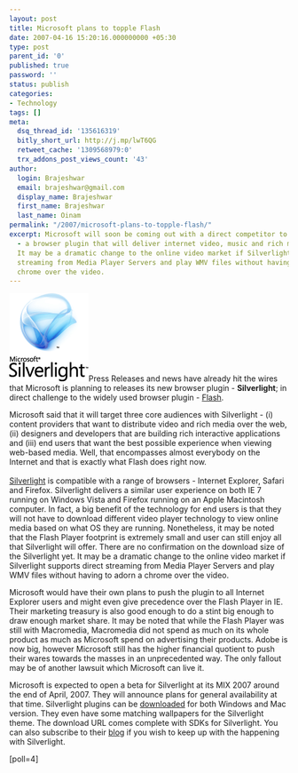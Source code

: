 ```yaml
---
layout: post
title: Microsoft plans to topple Flash
date: 2007-04-16 15:20:16.000000000 +05:30
type: post
parent_id: '0'
published: true
password: ''
status: publish
categories:
- Technology
tags: []
meta:
  dsq_thread_id: '135616319'
  bitly_short_url: http://j.mp/lwT6QG
  retweet_cache: '1309568979:0'
  trx_addons_post_views_count: '43'
author:
  login: Brajeshwar
  email: brajeshwar@gmail.com
  display_name: Brajeshwar
  first_name: Brajeshwar
  last_name: Oinam
permalink: "/2007/microsoft-plans-to-topple-flash/"
excerpt: Microsoft will soon be coming out with a direct competitor to Flash, Silverlight
  - a browser plugin that will deliver internet video, music and rich media content.
  It may be a dramatic change to the online video market if Silverlight supports direct
  streaming from Media Player Servers and play WMV files without having to adorn a
  chrome over the video.
---
```

<p><a href="http://www.flickr.com/photos/brajeshwar/461702956/"><img src="/static/2007/04/silverlight.gif" alt="Adobe Creative Suite 3" style="border: 0 none;" /></a>Press Releases and news have already hit the wires that Microsoft is planning to releases its new browser plugin - <strong>Silverlight</strong>; in direct challenge to the widely used browser plugin - <a href="http://www.adobe.com/go/getflashplayer/">Flash</a>.</p>
<p>Microsoft said that it will target three core audiences with Silverlight - (i) content providers that want to distribute video and rich media over the web, (ii) designers and developers that are building rich interactive applications and (iii) end users that want the best possible experience when viewing web-based media. Well, that encompasses almost everybody on the Internet and that is exactly what Flash does right now.<br />
<br />
<a href="http://www.microsoft.com/silverlight/">Silverlight</a> is compatible with a range of browsers - Internet Explorer, Safari and Firefox. Silverlight delivers a similar user experience on both IE 7 running on Windows Vista and Firefox running on an Apple Macintosh computer. In fact, a big benefit of the technology for end users is that they will not have to download different video player technology to view online media based on what OS they are running. Nonetheless, it may be noted that the Flash Player footprint is extremely small and user can still enjoy all that Silverlight will offer. There are no confirmation on the download size of the Silverlight yet. It may be a dramatic change to the online video market if Silverlight supports direct streaming from Media Player Servers and play WMV files without having to adorn a chrome over the video.</p>
<p>Microsoft would have their own plans to push the plugin to all Internet Explorer users and might even give precedence over the Flash Player in IE. Their marketing treasury is also good enough to do a stint big enough to draw enough market share. It may be noted that while the Flash Player was still with Macromedia, Macromedia did not spend as much on its whole product as much as Microsoft spend on advertising their products. Adobe is now big, however Microsoft still has the higher financial quotient to push their wares towards the masses in an unprecedented way. The only fallout may be of another lawsuit which Microsoft can live it.</p>
<p>Microsoft is expected to open a beta for Silverlight at its MIX 2007 around the end of April, 2007. They will announce plans for general availability at that time. Silverlight plugins can be <a href="http://www.microsoft.com/silverlight/downloads.aspx">downloaded</a> for both Windows and Mac version. They even have some matching wallpapers for the Silverlight theme. The download URL comes complete with SDKs for Silverlight. You can also subscribe to their <a href="http://www.microsoft.com/silverlight/blogs.aspx">blog</a> if you wish to keep up with the happening with Silverlight.</p>
<p>[poll=4]</p>
